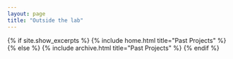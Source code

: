```yaml
---
layout: page
title: "Outside the lab"
---
```



{% if site.show_excerpts %}
  {% include home.html title="Past Projects" %}
{% else %}
  {% include archive.html title="Past Projects" %}
{% endif %}

